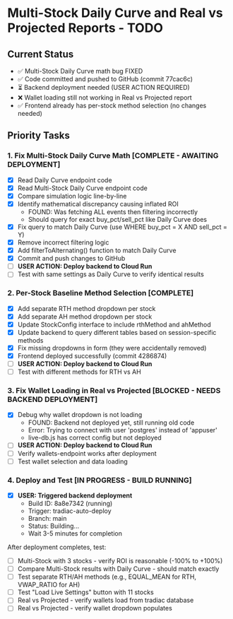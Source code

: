 # Multi-Stock Daily Curve and Real vs Projected Reports - TODO

## Current Status
- ✅ Multi-Stock Daily Curve math bug FIXED
- ✅ Code committed and pushed to GitHub (commit 77cac6c)
- ⏳ Backend deployment needed (USER ACTION REQUIRED)
- ❌ Wallet loading still not working in Real vs Projected report
- ✅ Frontend already has per-stock method selection (no changes needed)

## Priority Tasks

### 1. Fix Multi-Stock Daily Curve Math [COMPLETE - AWAITING DEPLOYMENT]
- [x] Read Daily Curve endpoint code
- [x] Read Multi-Stock Daily Curve endpoint code
- [x] Compare simulation logic line-by-line
- [x] Identify mathematical discrepancy causing inflated ROI
  - FOUND: Was fetching ALL events then filtering incorrectly
  - Should query for exact buy_pct/sell_pct like Daily Curve does
- [x] Fix query to match Daily Curve (use WHERE buy_pct = X AND sell_pct = Y)
- [x] Remove incorrect filtering logic
- [x] Add filterToAlternating() function to match Daily Curve
- [x] Commit and push changes to GitHub
- [ ] **USER ACTION: Deploy backend to Cloud Run**
- [ ] Test with same settings as Daily Curve to verify identical results

### 2. Per-Stock Baseline Method Selection [COMPLETE]
- [x] Add separate RTH method dropdown per stock
- [x] Add separate AH method dropdown per stock
- [x] Update StockConfig interface to include rthMethod and ahMethod
- [x] Update backend to query different tables based on session-specific methods
- [x] Fix missing dropdowns in form (they were accidentally removed)
- [x] Frontend deployed successfully (commit 4286874)
- [ ] **USER ACTION: Deploy backend to Cloud Run**
- [ ] Test with different methods for RTH vs AH

### 3. Fix Wallet Loading in Real vs Projected [BLOCKED - NEEDS BACKEND DEPLOYMENT]
- [x] Debug why wallet dropdown is not loading
  - FOUND: Backend not deployed yet, still running old code
  - Error: Trying to connect with user 'postgres' instead of 'appuser'
  - live-db.js has correct config but not deployed
- [ ] **USER ACTION: Deploy backend to Cloud Run**
- [ ] Verify wallets-endpoint works after deployment
- [ ] Test wallet selection and data loading

### 4. Deploy and Test [IN PROGRESS - BUILD RUNNING]
- [x] **USER: Triggered backend deployment**
  - Build ID: 8a8e7342 (running)
  - Trigger: tradiac-auto-deploy
  - Branch: main
  - Status: Building...
  - Wait 3-5 minutes for completion
  
After deployment completes, test:
- [ ] Multi-Stock with 3 stocks - verify ROI is reasonable (-100% to +100%)
- [ ] Compare Multi-Stock results with Daily Curve - should match exactly
- [ ] Test separate RTH/AH methods (e.g., EQUAL_MEAN for RTH, VWAP_RATIO for AH)
- [ ] Test "Load Live Settings" button with 11 stocks
- [ ] Real vs Projected - verify wallets load from tradiac database
- [ ] Real vs Projected - verify wallet dropdown populates